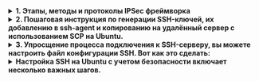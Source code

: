 <details>
<summary><b>1. Этапы, методы и протоколы IPSec фреймворка</b></summary>

**IPSec (Internet Protocol Security)** — это набор протоколов для защиты IP-сетей путем аутентификации и шифрования каждого IP-пакета в сессии. IPSec работает на сетевом уровне и обеспечивает защиту данных между двумя узлами.

#### IKE Phase 1

**IKE (Internet Key Exchange) Phase 1** используется для аутентификации и установления защищенного канала между двумя сторонами. Этот этап включает следующие ключевые моменты:

- **Цели**: Установить защищенный канал для обмена ключами и аутентификации.
- **Методы аутентификации**: Используются различные методы, включая предустановленные ключи, сертификаты и аутентификацию по паролю (PSK).
- **Режимы**:
  - **Main Mode**: Более защищенный режим, использующий 6 сообщений для завершения аутентификации.
  - **Aggressive Mode**: Более быстрый, использующий 3 сообщения, но менее безопасный.

#### IKE Phase 2

**IKE Phase 2** используется для установки и управления защищенными соединениями для передачи данных. Этот этап включает:

- **Цели**: Установить параметры безопасности для IPSec-соединения.
- **Протоколы**: Используются протоколы ESP (Encapsulating Security Payload) и AH (Authentication Header).
- **Механизмы**: Установление параметров шифрования и аутентификации, а также обмен ключами для сеансовой безопасности.

#### Протоколы фреймворка IPSec

Основные протоколы IPSec включают:

1. **AH (Authentication Header)**: Обеспечивает аутентификацию и целостность данных, но не шифрует их.
2. **ESP (Encapsulating Security Payload)**: Обеспечивает как шифрование, так и аутентификацию, что делает его более распространенным выбором для защиты данных.
3. **IKE (Internet Key Exchange)**: Протокол для обмена ключами и управления безопасностью.

### HTTP vs HTTPS

- **HTTP (Hypertext Transfer Protocol)**: Протокол для передачи данных в интернете. Он не обеспечивает шифрование, что делает данные уязвимыми для перехвата.

- **HTTPS (HTTP Secure)**: Расширение HTTP, использующее SSL/TLS для шифрования данных между клиентом и сервером. Это обеспечивает конфиденциальность и целостность передаваемой информации, защищая её от атак, таких как "человек посередине".

### Заключение

IPSec предоставляет мощные средства для защиты сетевых соединений, а IKE обеспечивает безопасный обмен ключами. Понимание различий между HTTP и HTTPS также критично для обеспечения безопасности данных в веб-приложениях.

## Описание нескольких лучших практик по использованию SSH (Secure Shell):

1. **Используйте ключи SSH вместо паролей**: Генерация пары ключей (публичный и приватный) обеспечивает более высокий уровень безопасности по сравнению с паролями.

2. **Отключите вход по паролю**: После настройки ключей SSH отключите возможность входа по паролю, чтобы предотвратить атаки методом подбора.

3. **Измените стандартный порт SSH**: По умолчанию SSH работает на порту 22. Изменение порта может снизить количество автоматических атак.

4. **Используйте брандмауэр**: Настройте брандмауэр для ограничения доступа к вашему SSH-серверу только с определённых IP-адресов.

5. **Регулярно обновляйте программное обеспечение**: Убедитесь, что ваш SSH-сервер и клиент всегда обновлены до последних версий для защиты от уязвимостей.

6. **Настройте двухфакторную аутентификацию (2FA)**: Это добавляет дополнительный уровень защиты к вашему SSH-доступу.

7. **Ограничьте доступ пользователей**: Создайте группы пользователей и предоставьте доступ только тем, кто действительно нуждается в нём.

8. **Используйте `Fail2Ban` или аналогичные инструменты**: Эти инструменты могут заблокировать IP-адреса после нескольких неудачных попыток входа.

9. **Мониторинг и аудит**: Ведите журналы входа и регулярно проверяйте их на предмет подозрительной активности.

10. **Регулярно меняйте ключи**: Периодическая замена ключей SSH помогает предотвратить несанкционированный доступ.

Следуя этим рекомендациям, вы можете значительно повысить безопасность вашего SSH-доступа.
</details>

<details>
<summary><b>2. Пошаговая инструкция по генерации SSH-ключей, их добавлению в ssh-agent и копированию на удалённый сервер с использованием SCP на Ubuntu.</b></summary>

### Шаг 1: Установка необходимых приложений

1. **Откройте терминал**.
2. Убедитесь, что у вас установлены OpenSSH. Выполните команду:

   ```bash
   sudo apt update
   sudo apt install openssh-client openssh-server
   ```

3. Проверьте, что SSH установлен:

   ```bash
   ssh -V
   ```

   Вы должны увидеть версию SSH.

### Шаг 2: Генерация SSH-ключей

1. Создайте директорию для хранения ключей, если она ещё не существует:

   ```bash
   mkdir -p ~/.ssh/tms
   ```

2. Сгенерируйте ключи с помощью команды `ssh-keygen`. Укажите путь к файлу для сохранения ключей:

   ```bash
   ssh-keygen -t rsa -b 4096 -f ~/.ssh/tms/id_rsa
   ```

   - `-t rsa` указывает тип ключа (RSA).
   - `-b 4096` задаёт длину ключа (4096 бит).
   - `-f ~/.ssh/tms/id_rsa` задаёт путь к файлу.

3. Вам будет предложено ввести пароль для ключа (необязательно, но рекомендуется для дополнительной безопасности). После этого ключи будут сгенерированы.

### Шаг 3: Проверка сгенерированных ключей

Проверьте, что ключи созданы:

```bash
ls ~/.ssh/tms/
```
![Image](/Task6/img/gen-ssh.png)

Вы должны увидеть файлы `id_rsa` (приватный ключ) и `id_rsa.pub` (публичный ключ).

### Шаг 4: Добавление приватного ключа в ssh-agent

1. Запустите ssh-agent:

   ```bash
   eval "$(ssh-agent -s)"
   ```

2. Добавьте ваш приватный ключ в ssh-agent:

   ```bash
   ssh-add ~/.ssh/tms/id_rsa
   ```

### Шаг 5: Копирование публичного ключа на удалённый сервер

1. Скопируйте публичный ключ на удалённый сервер с помощью команды `ssh-copy-id`. Замените `user` и `remote_host` на имя пользователя и адрес вашего удалённого сервера:

   ```bash
   ssh-copy-id -i ~/.ssh/tms/id_rsa.pub user@remote_host
   ```

   Вам будет предложено ввести пароль для удалённого пользователя.

![Image](/Task6/img/add-ssh-server.png)

2. После успешного выполнения этой команды, ваш публичный ключ будет добавлен в файл `~/.ssh/authorized_keys` на удалённом сервере.

### Шаг 6: Проверка подключения

Попробуйте подключиться к удалённому серверу с помощью SSH:

```bash
ssh user@remote_host
```

![Image](/Task6/img/connect-ssh.png)

Если всё настроено правильно, вы должны войти на сервер без запроса пароля (если вы не устанавливали пароль для ключа).

### Шаг 7: Использование SCP для копирования файлов

Теперь вы можете использовать SCP для копирования файлов на удалённый сервер. Например, чтобы скопировать файл `file.txt`:

```bash
scp file.txt user@remote_host:/path/to/destination/
```

### Заключение

Теперь вы успешно сгенерировали SSH-ключи, добавили их в ssh-agent и скопировали публичный ключ на удалённый сервер. Вы также узнали, как использовать SCP для передачи файлов.
</details>

<details>
<summary><b>3. Упросщение процесса подключения к SSH-серверу, вы можете настроить файл конфигурации SSH. Вот как это сделать:</b></summary>

### 1. Откройте файл конфигурации SSH

На вашем локальном компьютере (где вы хотите подключаться к серверу) откройте файл конфигурации SSH. Если он не существует, создайте его:

```bash
nano ~/.ssh/config
```

### 2. Добавьте настройки для вашего сервера

В файле `config` добавьте блок для вашего SSH-сервера. Пример конфигурации:

```plaintext
Host my-ubuntu-vm
    HostName your_ubuntu_vm_ip
    User yourusername
    Port 2222
    IdentityFile ~/.ssh/id_rsa
```
![Image](/Task6/img/ssh-conf.png)

#### Пояснение параметров:

- `Host`: Имя, под которым вы будете обращаться к серверу (можно выбрать любое).
- `HostName`: IP-адрес или доменное имя вашего Ubuntu VM.
- `User`: Имя пользователя, под которым вы будете подключаться.
- `Port`: Порт, на котором работает SSH (в вашем случае 22).
- `IdentityFile`: Путь к вашему приватному ключу (по умолчанию `~/.ssh/id_rsa`).

### 3. Сохраните изменения и закройте редактор

Если вы используете `nano`, нажмите `CTRL + X`, затем `Y` и `Enter`, чтобы сохранить изменения.

### 4. Установите права доступа к файлу конфигурации

Убедитесь, что файл конфигурации имеет правильные права доступа:

```bash
chmod 600 ~/.ssh/config
```

### 5. Подключение к серверу

Теперь вы можете подключиться к вашему серверу, просто используя имя, которое вы указали в `Host`:

```bash
ssh my-ubuntu-vm
```

### Примечания

- Если у вас есть несколько серверов, вы можете добавить для каждого отдельный блок в файл `config`.
- Убедитесь, что ваш SSH-ключ добавлен в ssh-agent, если вы используете его для аутентификации.

</details>

<details>
<summary><b>Настройка SSH на Ubuntu с учетом безопасности включает несколько важных шагов.</b></summary>

### 1. Установка SSH-сервера
Если SSH-сервер еще не установлен, выполните команду:

```bash
sudo apt update
sudo apt install openssh-server
```

### 2. Настройка конфигурации SSH
Откройте файл конфигурации SSH:

```bash
sudo nano /etc/ssh/sshd_config
```

#### Рекомендуемые изменения:
- **Измените порт** (по умолчанию 22) на более высокий, чтобы уменьшить количество автоматических атак:

  ```plaintext
  Port 2222
  ```

- **Отключите вход по паролю** и используйте только ключи:

  ```plaintext
  PasswordAuthentication no
  ```

- **Отключите вход для пользователя root**:

  ```plaintext
  PermitRootLogin no
  ```

- **Настройте доступ для определенных пользователей или групп**:

  ```plaintext
  AllowUsers yourusername
  ```

- **Включите аутентификацию по ключу**:

  ```plaintext
  PubkeyAuthentication yes
  ```

- **Отключите анонимный доступ**:

  ```plaintext
  PermitEmptyPasswords no
  ```

#### Сохраните изменения и закройте редактор.

### 3. Генерация SSH-ключей
На клиентской машине сгенерируйте пару ключей, если у вас ее еще нет:

```bash
ssh-keygen -t rsa -b 4096
```

Скопируйте публичный ключ на сервер:

```bash
ssh-copy-id -i ~/.ssh/id_rsa.pub yourusername@yourserver_ip -p 2222
```

### 4. Перезапуск SSH-сервера
После внесения изменений в конфигурацию перезапустите SSH-сервер:

```bash
sudo systemctl restart ssh
```

### 5. Настройка брандмауэра
Убедитесь, что брандмауэр настроен правильно. Например, если вы изменили порт на 2222:

```bash
sudo ufw allow 2222/tcp
sudo ufw enable
```

### 6. Дополнительные меры безопасности
- **Установите Fail2Ban** для защиты от брутфорс-атак:

  ```bash
  sudo apt install fail2ban
  ```

- **Настройте двухфакторную аутентификацию** (например, с помощью Google Authenticator).

- **Регулярно обновляйте систему**:

  ```bash
  sudo apt update && sudo apt upgrade
  ```

### 7. Проверка состояния SSH
Убедитесь, что SSH работает и настроен правильно:

```bash
sudo systemctl status ssh
```

</details>